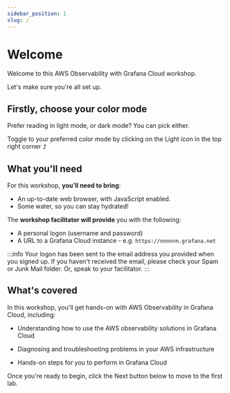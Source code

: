 ```yaml
---
sidebar_position: 1
slug: /
---
```


# Welcome

Welcome to this AWS Observability with Grafana Cloud workshop. 

Let's make sure you're all set up.

## Firstly, choose your color mode

Prefer reading in light mode, or dark mode? You can pick either.

Toggle to your preferred color mode by clicking on the Light icon in the top right corner ⮥

## What you'll need

For this workshop, **you'll need to bring**:

- An up-to-date web browser, with JavaScript enabled.
- Some water, so you can stay hydrated!

The **workshop facilitator will provide** you with the following:

- A personal logon (username and password)
- A URL to a Grafana Cloud instance - e.g. `https://nnnnnn.grafana.net`

:::info
Your logon has been sent to the email address you provided when you signed up. If you haven't received the email, please check your Spam or Junk Mail folder. Or, speak to your facilitator.
:::


## What's covered

In this workshop, you'll get hands-on with AWS Observability in Grafana Cloud, including:

- Understanding how to use the AWS observability solutions in Grafana Cloud

- Diagnosing and troubleshooting problems in your AWS infrastructure

- Hands-on steps for you to perform in Grafana Cloud



Once you're ready to begin, click the Next button below to move to the first lab.
